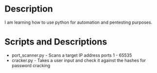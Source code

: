# Description 
I am learning how to use python for automation and pentesting purposes.
# Scripts and Descriptions 
+ port_scanner.py - Scans a target IP address ports 1 - 65535
+ cracker.py - Takes a user input and check it against the hashes for password cracking
